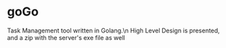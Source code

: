 # goGo
Task Management tool written in Golang.\n
High Level Design is presented, and a zip with the server's exe file as well
